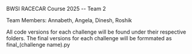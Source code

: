 BWSI RACECAR Course 2025 -- Team 2

Team Members: Annabeth, Angela, Dinesh, Roshik


All code versions for each challenge will be found under their respective folders. The final versions for each challenge will be formmated as final_(challenge name).py
